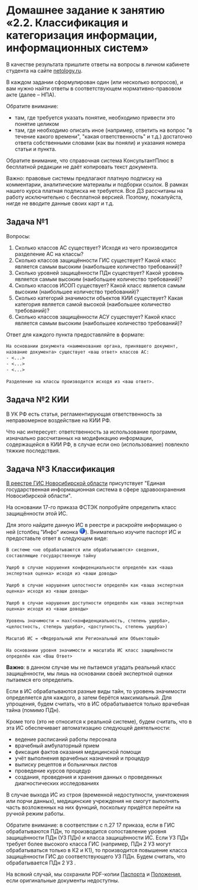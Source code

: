 # Домашнее задание к занятию «2.2. Классификация и категоризация информации, информационных систем»

В качестве результата пришлите ответы на вопросы в личном кабинете студента на сайте [netology.ru](https://netology.ru).

В каждом задании сформулирован один (или несколько вопросов), и вам нужно найти ответы в соответствующем нормативно-правовом акте (далее – НПА).

Обратите внимание:
* там, где требуется указать понятие, необходимо привести это понятие целиком 
* там, где необходимо описать иное (например, ответить на вопрос "в течение какого времени", "какая ответственность" и т.д.) достаточно ответа собственными словами (как вы поняли) и указания номера статьи и пункта.

Обратите внимание, что справочная система КонсультантПлюс в бесплатной редакции не даёт копировать текст документа.

Важно: правовые системы предлагают платную подписку на комментарии, аналитические материалы и подборки ссылок. В рамках нашего курса платная подписка не требуется. Все ДЗ рассчитаны на работу исключительно с бесплатной версией. Поэтому, пожалуйста, нигде не вводите данные своих карт и т.д.

## Задача №1

Вопросы:
1. Сколько классов АС существует? Исходя из чего производится разделение АС на классы?
1. Сколько классов защищённости ГИС существует? Какой класс является самым высоким (наибольшее количество требований)?
1. Сколько уровней защищённости ПДн существует? Какой уровень является самым высоким (наибольшее количество требований)?
1. Сколько классов ИСОП существует? Какой класс является самым высоким (наибольшее количество требований)?
1. Сколько категорий значимости объектов КИИ существует? Какая категория является самой высокой (наибольшее количество требований)?
1. Сколько классов защищённости АСУ существует? Какой класс является самым высоким (наибольшее количество требований)?

Ответ для каждого пункта предоставляйте в формате:

```
На основании документа <наименование органа, принявшего документ, название документа> существует <ваш ответ> классов АС:
- <...>
- <...>
- <...>

Разделение на классы производится исходя из <ваш ответ>.
```

## Задача №2 КИИ

В УК РФ есть статья, регламентирующая ответственность за неправомерное воздействие на КИИ РФ.

Что нас интересует: ответственность за использование программ, изначально рассчитанных на модификацию информации, содержащейся в КИИ РФ, в случае если оно (использование) повлекло тяжкие последствия. 

## Задача №3 Классификация

[В реестре ГИС Новосибирской области](https://iap.nso.ru/portal_t/ReestrIS/PublicListIS/90330927) присутствует "Единая государственная информационная система в сфере здравоохранения Новосибирской области".

На основании 17-го приказа ФСТЭК попробуйте определить класс защищённости этой ИС.

Для этого найдите данную ИС в реестре и раскройте информацию о ней (столбец "Инфо" иконка ![](assets/info.png)). Внимательно изучите паспорт ИС и предоставьте ответ в следующем виде:

```
В системе <не обрабатываются или обрабатываются> сведения, составляющие государственную тайну

Ущерб в случае нарушения конфиденциальности определён как <ваша экспертная оценка> исходя из <ваши доводы>

Ущерб в случае нарушения целостности определён как <ваша экспертная оценка> исходя из <ваши доводы>

Ущерб в случае нарушения доступности определён как <ваша экспертная оценка> исходя из <ваши доводы>

Уровень значимости = max(<конфиденциальность, степень ущерба>, <целостность, степерь ущерба>, <доступность, степень ущерба>)

Масштаб ИС = <Федеральный или Региональный или Объектовый>

На основании уровня значимости и масштаба ИС класс защищённости определён как <Ваш Ответ>
```

**Важно**: в данном случае мы не пытаемся угадать реальный класс защищённости, мы лишь на основании своей экспертной оценки пытаемся его определить.

Если в ИС обрабатываются разные виды тайн, то уровень значимости определяется для каждого, а затем берётся максимальный. Для упрощения, будем считать, что в ИС обрабатывается только врачебная тайна (помимо ПДн).

Кроме того (это не относится к реальной системе), будем считать, что в эта ИС обеспечивает автоматизацию следующей деятельности: 
* ведение расписаний работы персонала
* врачебный амбулаторный прием
* фиксация фактов оказания медицинской помощи
* учёт выполнения врачебных назначений и процедур
* выписку рецептов и больничных листов
* проведение курсов процедур
* создания, проведения и хранения данных о проведенных диагностических исследованиях

В случае выхода ИС из строя (временной недоступности, уничтожения или порчи данных), медицинские учреждения не смогут выполнять часть возложенных на них функций, поскольку придётся перейти на ручной режим работы.

Обратите внимание: в соответствии с п.27 17 приказа, если в ГИС обрабатываются ПДн, то производится сопоставление уровня защищённости ПДн (УЗ ПДн) и класса защищённости ИС. Если УЗ ПДн требует более высокого класса ГИС (например, ПДн 2 УЗ могут обрабатываться только в К2 и К1), то производится повышение класса защищённости ГИС до соответствующего УЗ ПДн. Будем считать, что обрабатывается ПДн 2 УЗ .

На всякий случай, мы сохранили PDF-копии [Паспорта](assets/passport.pdf) и [Положения](assets/info.pdf), если оригинальные документы недоступны.
